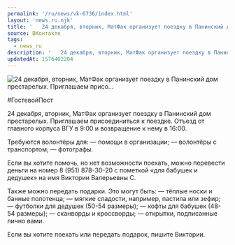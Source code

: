 ```yaml
---
permalink: '/ru/news/vk-6736/index.html'
layout: 'news.ru.njk'
title: '   24 декабря, вторник, МатФак организует поездку в Панинский дом престарелых. Приглашаем присо…'
source: ВКонтакте
tags:
  - news_ru
description: '   24 декабря, вторник, МатФак организует поездку в Панинский дом престарелых. Приглашаем присо…'
updatedAt: 1576402204
---
```

![   24 декабря, вторник, МатФак организует поездку в Панинский дом престарелых. Приглашаем присо…](https://sun9-53.userapi.com/impg/pDmnMfqkGfxlOdaZ21tp0ldm1Y-rEN1yV05CkQ/etCAMXUFyKA.jpg?size=1280x942&quality=96&sign=ec46cd0e690700473508dfb1e2157d1e&c_uniq_tag=tf0EEvXotA02TsApjfE21Xs8H3TShmIs_0aOgQJ3UHI&type=album)

#ГостевойПост

24 декабря, вторник, МатФак организует поездку в Панинский дом престарелых. Приглашаем присоединиться к поездке. Отъезд от главного корпуса ВГУ в 9:00 и возвращение к нему в 16:00.

Требуются волонтёры для:
— помощи в организации;
— волонтёры с транспортом;
— фотографы.

Если вы хотите помочь, но нет возможности поехать, можно перевести деньги на номер 8 (951) 878-30-20 с пометкой «для бабушек и дедушек» на имя Виктории Валерьевны С.

Также можно передать подарки. Это могут быть:
— тёплые носки и банные полотенца;
— мягкие сладости, например, пастила или зефир;
— футболки для дедушек (50-54 размеры);
— кофты для бабушек (48-54 размеры);
— сканворды и кроссворды;
— открытки, подписанные лично вами.

Если вы хотите поехать или передать подарок, пишите Виктории.
